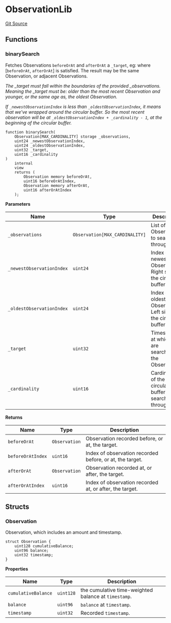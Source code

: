 # ObservationLib

[Git Source](https://github.com/Nox-Labs/sms-evm-contracts/blob/15a987dcda55f8dfabcf220505750bc01f9d6f51/src/lib/ObservationLib.sol)

## Functions

### binarySearch

Fetches Observations `beforeOrAt` and `afterOrAt` a `_target`, eg: where [`beforeOrAt`, `afterOrAt`] is satisfied.
The result may be the same Observation, or adjacent Observations.

_The \_target must fall within the boundaries of the provided \_observations.
Meaning the \_target must be: older than the most recent Observation and younger, or the same age as, the oldest Observation._

_If `_newestObservationIndex` is less than `_oldestObservationIndex`, it means that we've wrapped around the circular buffer.
So the most recent observation will be at `_oldestObservationIndex + _cardinality - 1`, at the beginning of the circular buffer._

```solidity
function binarySearch(
    Observation[MAX_CARDINALITY] storage _observations,
    uint24 _newestObservationIndex,
    uint24 _oldestObservationIndex,
    uint32 _target,
    uint16 _cardinality
)
    internal
    view
    returns (
        Observation memory beforeOrAt,
        uint16 beforeOrAtIndex,
        Observation memory afterOrAt,
        uint16 afterOrAtIndex
    );
```

**Parameters**

| Name                      | Type                           | Description                                                         |
| ------------------------- | ------------------------------ | ------------------------------------------------------------------- |
| `_observations`           | `Observation[MAX_CARDINALITY]` | List of Observations to search through.                             |
| `_newestObservationIndex` | `uint24`                       | Index of the newest Observation. Right side of the circular buffer. |
| `_oldestObservationIndex` | `uint24`                       | Index of the oldest Observation. Left side of the circular buffer.  |
| `_target`                 | `uint32`                       | Timestamp at which we are searching the Observation.                |
| `_cardinality`            | `uint16`                       | Cardinality of the circular buffer we are searching through.        |

**Returns**

| Name              | Type          | Description                                              |
| ----------------- | ------------- | -------------------------------------------------------- |
| `beforeOrAt`      | `Observation` | Observation recorded before, or at, the target.          |
| `beforeOrAtIndex` | `uint16`      | Index of observation recorded before, or at, the target. |
| `afterOrAt`       | `Observation` | Observation recorded at, or after, the target.           |
| `afterOrAtIndex`  | `uint16`      | Index of observation recorded at, or after, the target.  |

## Structs

### Observation

Observation, which includes an amount and timestamp.

```solidity
struct Observation {
    uint128 cumulativeBalance;
    uint96 balance;
    uint32 timestamp;
}
```

**Properties**

| Name                | Type      | Description                                          |
| ------------------- | --------- | ---------------------------------------------------- |
| `cumulativeBalance` | `uint128` | the cumulative time-weighted balance at `timestamp`. |
| `balance`           | `uint96`  | `balance` at `timestamp`.                            |
| `timestamp`         | `uint32`  | Recorded `timestamp`.                                |
